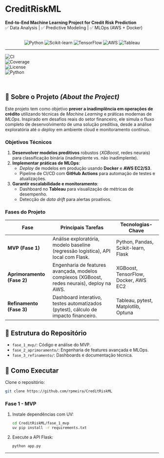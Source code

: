 # CreditRiskML  
**End-to-End Machine Learning Project for Credit Risk Prediction**  
✅ Data Analysis | ✅ Predictive Modeling | ✅ MLOps (AWS + Docker)

<br>
<div align="center">  
  <img src="https://img.shields.io/badge/Python-3776AB?style=for-the-badge&logo=python&logoColor=white" alt="Python">  
  <img src="https://img.shields.io/badge/scikit_learn-F7931E?style=for-the-badge&logo=scikit-learn&logoColor=white" alt="Scikit-learn">  
  <img src="https://img.shields.io/badge/TensorFlow-FF6F00?style=for-the-badge&logo=tensorflow&logoColor=white" alt="TensorFlow">  
  <img src="https://img.shields.io/badge/Amazon_AWS-232F3E?style=for-the-badge&logo=amazon-aws&logoColor=white" alt="AWS">  
  <img src="https://img.shields.io/badge/Tableau-E97627?style=for-the-badge&logo=Tableau&logoColor=white" alt="Tableau">  
</div>  

---

![CI](https://github.com/rpmeira/CreditRiskML/actions/workflows/ci.yml/badge.svg)  
![Coverage](https://codecov.io/gh/rpmeira/CreditRiskML/branch/main/graph/badge.svg)  
![License](https://img.shields.io/badge/license-MIT-blue.svg)  
![Python](https://img.shields.io/badge/python-3.9%20%7C%203.10-blue)  

<br>

## 📌 Sobre o Projeto *(About the Project)*  
Este projeto tem como objetivo **prever a inadimplência em operações de crédito** utilizando técnicas de *Machine Learning* e práticas modernas de *MLOps*. Inspirado em desafios reais do setor financeiro, ele simula o fluxo completo de desenvolvimento de uma solução preditiva, desde a análise exploratória até o *deploy* em ambiente cloud e monitoramento contínuo.  

### **Objetivos Técnicos**  
1. **Desenvolver modelos preditivos** robustos (*XGBoost*, redes neurais) para classificação binária (inadimplente vs. não inadimplente).  
2. **Implementar práticas de MLOps**:  
   - *Deploy* de modelos em produção usando **Docker** e **AWS EC2/S3**.  
   - Pipeline de CI/CD com **GitHub Actions** para automação de testes e atualizações.  
3. **Garantir escalabilidade e monitoramento**:  
   - Dashboard no **Tableau** para visualização de métricas de desempenho.  
   - Detecção de *data drift* para alertas proativos.  

### **Fases do Projeto**  
| Fase               | Principais Tarefas                                      | Tecnologias-Chave                          |  
|---------------------|--------------------------------------------------------|--------------------------------------------|  
| **MVP (Fase 1)**    | Análise exploratória, modelo baseline (regressão logística), API local com Flask. | Python, Pandas, Scikit-learn, Flask        |  
| **Aprimoramento (Fase 2)** | Engenharia de features avançada, modelos complexos (XGBoost, redes neurais), deploy na AWS. | XGBoost, TensorFlow, Docker, AWS EC2       |  
| **Refinamento (Fase 3)**   | Dashboard interativo, testes automatizados (pytest), cálculo de impacto financeiro. | Tableau, pytest, Matplotlib, Optuna        |  

## 📂 Estrutura do Repositório  
- `fase_1_mvp/`: Código e análise do MVP.  
- `fase_2_aprimoramento/`: Engenharia de features avançada e MLOps.  
- `fase_3_refinamento/`: Dashboards e documentação técnica.  

## 🚀 Como Executar
Clone o repositório:  
```bash  
git clone https://github.com/rpmeira/CreditRiskML  
```

### Fase 1 - MVP
1. Instale dependências com UV:
   ```bash  
   cd CreditRiskML/fase_1_mvp  
   uv pip install -r requirements.txt
   ```
2. Execute a API Flask:
   ```bash  
   python app.py
   ```

---
